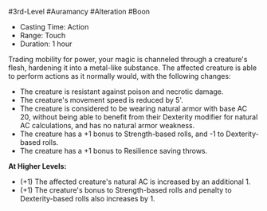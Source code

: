 #3rd-Level #Auramancy #Alteration #Boon
 
- Casting Time: Action
- Range: Touch
- Duration: 1 hour  

Trading mobility for power, your magic is channeled through a creature's flesh, hardening it into a metal-like substance. The affected creature is able to perform actions as it normally would, with the following changes:

- The creature is resistant against poison and necrotic damage.
- The creature's movement speed is reduced by 5'.
- The creature is considered to be wearing natural armor with base AC 20, without being able to benefit from their Dexterity modifier for natural AC calculations, and has no natural armor weakness.
- The creature has a +1 bonus to Strength-based rolls, and -1 to Dexterity-based rolls.
- The creature has a +1 bonus to Resilience saving throws.
 
**At Higher Levels:** 
* (+1) The affected creature's natural AC is increased by an additional 1.
* (+1) The creature's bonus to Strength-based rolls and penalty to Dexterity-based rolls also increases by 1.